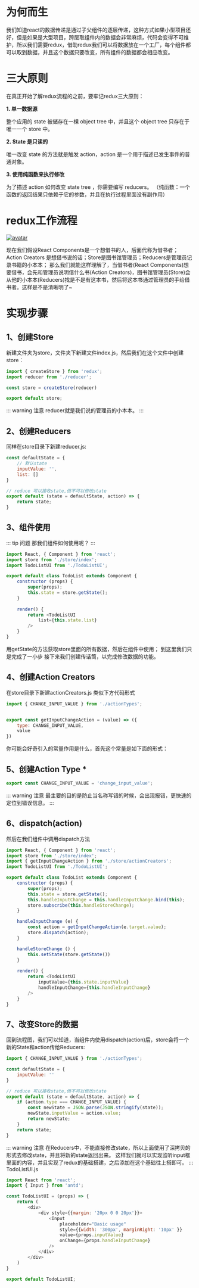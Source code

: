 # 为何而生

我们知道react的数据传递是通过子父组件的逐层传递，这种方式如果小型项目还好，但是如果是大型项目，跨层取组件内的数据会非常麻烦，代码会变得不可维护，所以我们需要redux，借助redux我们可以将数据放在一个工厂，每个组件都可以取到数据，并且这个数据只要改变，所有组件的数据都会相应改变。

# 三大原则
在真正开始了解redux流程的之前，要牢记redux三大原则：

 **1. 单一数据源**

 整个应用的 state 被储存在一棵 object tree 中，并且这个 object tree 只存在于唯一一个 store 中。

 **2. State 是只读的**

 唯一改变 state 的方法就是触发 action，action 是一个用于描述已发生事件的普通对象。

 **3. 使用纯函数来执行修改**

 为了描述 action 如何改变 state tree ，你需要编写 reducers。
（纯函数：一个函数的返回结果只依赖于它的参数，并且在执行过程里面没有副作用）

# redux工作流程
<a data-fancybox title="avatar" href="https://img-blog.csdnimg.cn/20200218111235404.jpg">![avatar](https://img-blog.csdnimg.cn/20200218111235404.jpg)</a>

现在我们假设React Components是一个想借书的人，后面代称为借书者；Action Creators 是想借书说的话；Store是图书馆管理员；Reducers是管理员记录书籍的小本本；
那么我们就能这样理解了，当借书者(React Components)想要借书，会先和管理员说明借什么书(Action Creators)，图书馆管理员(Store)会从他的小本本(Reducers)找是不是有这本书，然后将这本书通过管理员的手给借书者。这样是不是清晰明了~

# 实现步骤
## 1、创建Store
新建文件夹为store，文件夹下新建文件index.js，然后我们在这个文件中创建store：
```javaScript
import { createStore } from 'redux';
import reducer from './reducer';

const store = createStore(reducer)

export default store;
```
::: warning 注意
reducer就是我们说的管理员的小本本。
:::

## 2、创建Reducers
同样在store目录下新建reducer.js:
```javaScript
const defaultState = {
    // 默认state
    inputValue: '',
    list: []
}

// reduce 可以接收state,但不可以修改state
export default (state = defaultState, action) => {
    return state;
}
```
## 3、组件使用
::: tip 问题 
那我们组件如何使用呢？
:::
```javaScript
import React, { Component } from 'react';
import store from './store/index';
import TodoListUI from './TodoListUI';

export default class TodoList extends Component {
    constructor (props) {
        super(props);
        this.state = store.getState();
    }
 
    render() {
        return <TodoListUI 
            list={this.state.list}
        />
    }
}
```
用getState的方法获取store里面的所有数据，然后在组件中使用；
到这里我们只是完成了一小步
接下来我们创建传话筒，以完成修改数据的功能。
## 4、创建Action Creators 
在store目录下新建actionCreators.js
类似下方代码形式
```javaScript
import { CHANGE_INPUT_VALUE } from './actionTypes';


export const getInputChangeAction = (value) => ({
    type: CHANGE_INPUT_VALUE,
    value
})
```
你可能会好奇引入的常量作用是什么，首先这个常量是如下面的形式：
## 5、创建Action Type *
```javaScript
export const CHANGE_INPUT_VALUE = 'change_input_value';
```
::: warning 注意
最主要的目的是防止当名称写错的时候，会出现报错，更快速的定位到错误信息。
:::
## 6、dispatch(action)
然后在我们组件中调用dispatch方法
```javaScript
import React, { Component } from 'react';
import store from './store/index';
import { getInputChangeAction } from './store/actionCreators';
import TodoListUI from './TodoListUI';

export default class TodoList extends Component {
    constructor (props) {
        super(props);
        this.state = store.getState();
        this.handleInputChange = this.handleInputChange.bind(this);
        store.subscribe(this.handleStoreChange);
    }

    handleInputChange (e) {
        const action = getInputChangeAction(e.target.value);
        store.dispatch(action);
    }

    handleStoreChange () {
        this.setState(store.getState())
    }
 
    render() {
        return <TodoListUI 
            inputValue={this.state.inputValue}
            handleInputChange={this.handleInputChange}
        />
    }
}
```
## 7、改变Store的数据
回到流程图，我们可以知道，当组件内使用dispatch(action)后，store会将一个新的State和action传给Reducers:
```javaScript
import { CHANGE_INPUT_VALUE } from './actionTypes';

const defaultState = {
    inputValue: ''
}

// reduce 可以接收state,但不可以修改state
export default (state = defaultState, action) => {
    if (action.type === CHANGE_INPUT_VALUE) {
        const newState = JSON.parse(JSON.stringify(state));
        newState.inputValue = action.value;
        return newState;
    }
    return state;
}
```
::: warning 注意
在Reducers中，不能直接修改state，所以上面使用了深拷贝的形式去修改state，并且将新的state返回出来。
这样我们就可以实现监听input框里面的内容，并且实现了redux的基础搭建，之后添加在这个基础往上搭即可。
:::
TodoListUI.js
```javaScript
import React from 'react';
import { Input } from 'antd';

const TodoListUI = (props) => {
    return (
        <div>
            <div style={{margin: '20px 0 0 20px'}}>
                <Input 
                    placeholder="Basic usage" 
                    style={{width: '300px', marginRight: '10px' }} 
                    value={props.inputValue}
                    onChange={props.handleInputChange}
                />
            </div>
        </div>
    )
}

export default TodoListUI;
```


